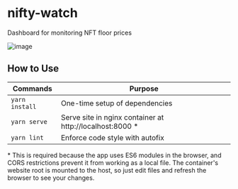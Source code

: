 # nifty-watch
Dashboard for monitoring NFT floor prices

![image](https://user-images.githubusercontent.com/4468737/141231466-cc3f13c9-69f8-47a0-ae74-2092fa9ee8dd.png)

## How to Use

| Commands       | Purpose                                                  |
| -------------- | -------------------------------------------------------- |
| `yarn install` | One-time setup of dependencies                           |
| `yarn serve`   | Serve site in nginx container at http://localhost:8000 * |
| `yarn lint`    | Enforce code style with autofix                          |

\* This is required because the app uses ES6 modules in the browser, and CORS restrictions prevent it from working as a local file. The container's website root is mounted to the host, so just edit files and refresh the browser to see your changes.